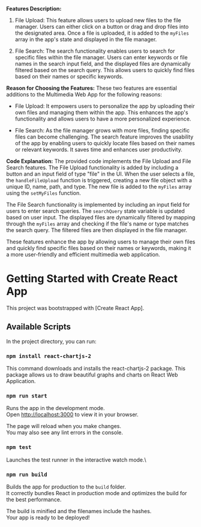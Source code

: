 
**Features Description:**
1. File Upload: This feature allows users to upload new files to the file manager. Users can either click on a button or drag and drop files into the designated area. Once a file is uploaded, it is added to the `myFiles` array in the app's state and displayed in the file manager.

2. File Search: The search functionality enables users to search for specific files within the file manager. Users can enter keywords or file names in the search input field, and the displayed files are dynamically filtered based on the search query. This allows users to quickly find files based on their names or specific keywords.

**Reason for Choosing the Features:**
These two features are essential additions to the Multimedia Web App for the following reasons:
- File Upload: It empowers users to personalize the app by uploading their own files and managing them within the app. This enhances the app's functionality and allows users to have a more personalized experience.

- File Search: As the file manager grows with more files, finding specific files can become challenging. The search feature improves the usability of the app by enabling users to quickly locate files based on their names or relevant keywords. It saves time and enhances user productivity.

**Code Explanation:**
The provided code implements the File Upload and File Search features. The File Upload functionality is added by including a button and an input field of type "file" in the UI. When the user selects a file, the `handleFileUpload` function is triggered, creating a new file object with a unique ID, name, path, and type. The new file is added to the `myFiles` array using the `setMyFiles` function.

The File Search functionality is implemented by including an input field for users to enter search queries. The `searchQuery` state variable is updated based on user input. The displayed files are dynamically filtered by mapping through the `myFiles` array and checking if the file's name or type matches the search query. The filtered files are then displayed in the file manager.

These features enhance the app by allowing users to manage their own files and quickly find specific files based on their names or keywords, making it a more user-friendly and efficient multimedia web application.


# Getting Started with Create React App

This project was bootstrapped with [Create React App].

## Available Scripts

In the project directory, you can run:

### `npm install react-chartjs-2`

This command downloads and installs the react-chartjs-2 package. This package allows us to draw beautiful graphs and charts on React Web Application.

### `npm run start`

Runs the app in the development mode.\
Open [http://localhost:3000](http://localhost:3000) to view it in your browser.

The page will reload when you make changes.\
You may also see any lint errors in the console.

### `npm test`

Launches the test runner in the interactive watch mode.\

### `npm run build`

Builds the app for production to the `build` folder.\
It correctly bundles React in production mode and optimizes the build for the best performance.

The build is minified and the filenames include the hashes.\
Your app is ready to be deployed!
 



